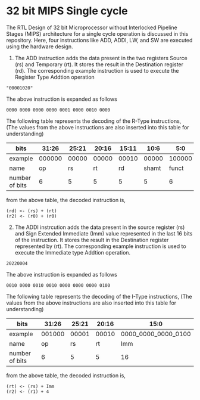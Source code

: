 # 32 bit MIPS Single cycle
The RTL Design of 32 bit Microprocessor without Interlocked Pipeline Stages (MIPS) architecture for a single cycle operation is discussed in this repository. Here, four instructions like ADD, ADDI, LW, and SW are executed using the hardware design.

1. The ADD instruction adds the data present in the two registers Source (rs) and Temporary (rt). It stores the result in the Destination register (rd). The corresponding example instruction is used to execute the Register Type Addtion operation
```
"00001020"
```
The above instruction is expanded as follows
```
0000 0000 0000 0000 0001 0000 0010 0000
```
The following table represents the decoding of the R-Type instructions, (The values from the above instructions are also inserted into this table for understanding)

| bits | 31:26 | 25:21 | 20:16 | 15:11 | 10:6 | 5:0 |
| ------------- | ------------- |  ------------- |  ------------- |  ------------- |  ------------- |  ------------- |
| example | 000000 | 00000 | 00000 | 00010 | 00000 | 100000 |
| name | op | rs | rt | rd | shamt | funct |
| number of bits  | 6 | 5 | 5 | 5| 5 | 6|

from the above table, the decoded instruction is,
```
(rd) <- (rs) + (rt)
(r2) <- (r0) + (r0)
```

2. The ADDI instrcution adds the data present in the source register (rs) and Sign Extended Immediate (Imm) value represented in the last 16 bits of the instruction. It stores the result in the Destination register represented by (rt). The corresponding example instruction is used to execute the Immediate type Addtion operation.
```
20220004
```
The above instruction is expanded as follows
```
0010 0000 0010 0010 0000 0000 0000 0100
```
The following table represents the decoding of the I-Type instructions, (The values from the above instructions are also inserted into this table for understanding)

| bits | 31:26 | 25:21 | 20:16 | 15:0 |
| ------------- | ------------- |  ------------- |  ------------- |  ------------- |
| example | 001000 | 00001 | 00010 | 0000_0000_0000_0100 |
| name | op | rs | rt | Imm |
| number of bits  | 6 | 5 | 5 | 16 |

from the above table, the decoded instruction is,
```
(rt) <- (rs) + Imm
(r2) <- (r1) + 4
```

